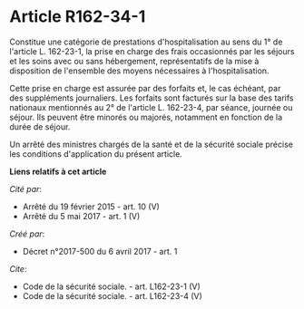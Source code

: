 # Article R162-34-1

Constitue une catégorie de prestations d'hospitalisation au sens du 1° de l'article L. 162-23-1, la prise en charge des frais
occasionnés par les séjours et les soins avec ou sans hébergement, représentatifs de la mise à disposition de l'ensemble des
moyens nécessaires à l'hospitalisation. 

Cette prise en charge est assurée par des forfaits et, le cas échéant, par des suppléments journaliers. Les forfaits sont
facturés sur la base des tarifs nationaux mentionnés au 2° de l'article L. 162-23-4, par séance, journée ou séjour. Ils
peuvent être minorés ou majorés, notamment en fonction de la durée de séjour. 

Un arrêté des ministres chargés de la santé et de la sécurité sociale précise les conditions d'application du présent
article.

**Liens relatifs à cet article**

_Cité par_:

  - Arrêté du 19 février 2015 - art. 10 (V)
  - Arrêté du 5 mai 2017 - art. 1 (V)

_Créé par_:

  - Décret n°2017-500 du 6 avril 2017 - art. 1

_Cite_:

  - Code de la sécurité sociale. - art. L162-23-1 (V)
  - Code de la sécurité sociale. - art. L162-23-4 (V)

